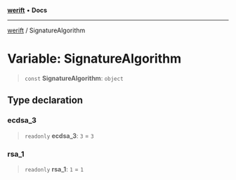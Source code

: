 [**werift**](../README.md) • **Docs**

***

[werift](../globals.md) / SignatureAlgorithm

# Variable: SignatureAlgorithm

> `const` **SignatureAlgorithm**: `object`

## Type declaration

### ecdsa\_3

> `readonly` **ecdsa\_3**: `3` = `3`

### rsa\_1

> `readonly` **rsa\_1**: `1` = `1`
